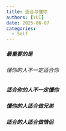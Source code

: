 ```yaml
---
title: 适合与懂你
authors: [YUI]
date: 2025-06-07
categories:
  - Self
---
```

##### 最重要的是
###### 懂你的人不一定适合你
##### 适合你的人不一定懂你
##### 懂你的人适合做兄弟
##### 适合的人适合做情侣
